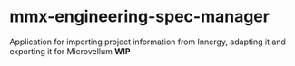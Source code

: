 # mmx-engineering-spec-manager
Application for importing project information from Innergy, adapting it and exporting it for Microvellum **WIP**
